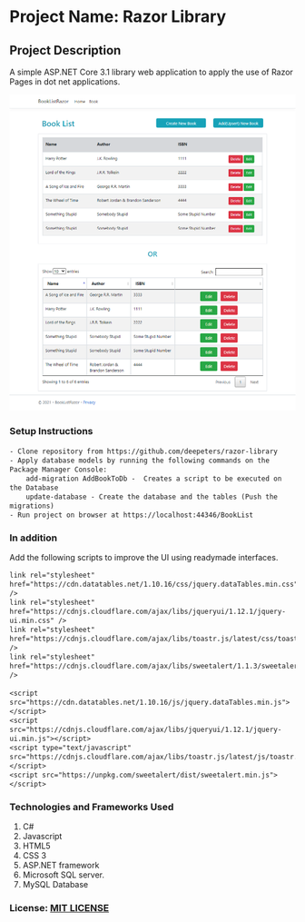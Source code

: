 # Project Name: Razor Library

## Project Description
A simple ASP.NET Core 3.1 library web application to apply the use of Razor Pages in dot net applications.

<img src = "images/BookListRazor.png">

### Setup Instructions
    - Clone repository from https://github.com/deepeters/razor-library
    - Apply database models by running the following commands on the Package Manager Console:
        add-migration AddBookToDb -  Creates a script to be executed on the Database
        update-database - Create the database and the tables (Push the migrations)
    - Run project on browser at https://localhost:44346/BookList

### In addition
Add the following scripts to improve the UI using readymade interfaces.

    link rel="stylesheet" href="https://cdn.datatables.net/1.10.16/css/jquery.dataTables.min.css" />
    link rel="stylesheet" href="https://cdnjs.cloudflare.com/ajax/libs/jqueryui/1.12.1/jquery-ui.min.css" />
    link rel="stylesheet" href="https://cdnjs.cloudflare.com/ajax/libs/toastr.js/latest/css/toastr.min.css" />
    link rel="stylesheet" href="https://cdnjs.cloudflare.com/ajax/libs/sweetalert/1.1.3/sweetalert.min.css" />

    <script src="https://cdn.datatables.net/1.10.16/js/jquery.dataTables.min.js"></script>
    <script src="https://cdnjs.cloudflare.com/ajax/libs/jqueryui/1.12.1/jquery-ui.min.js"></script>
    <script type="text/javascript" src="https://cdnjs.cloudflare.com/ajax/libs/toastr.js/latest/js/toastr.min.js"></script>
    <script src="https://unpkg.com/sweetalert/dist/sweetalert.min.js"></script>

### Technologies and Frameworks Used
1. C#
2. Javascript
3. HTML5
4. CSS 3
5. ASP.NET framework
6. Microsoft SQL server.
7. MySQL Database

### License: [MIT LICENSE](https://raw.githubusercontent.com/deepeters/razor-library/master/LICENSE)
